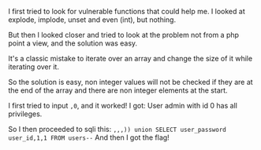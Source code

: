 I first tried to look for vulnerable functions that could help me.
I looked at explode, implode, unset and even (int), but nothing.

But then I looked closer and tried to look at the problem not from a php point a view, and the solution was easy.

It's a classic mistake to iterate over an array and change the size of it while iterating over it.

So the solution is easy, non integer values will not be checked if they are at the end of the array and there are non integer elements at the start.

I first tried to input ```,0```, and it worked!
I got: User admin with id 0 has all privileges.

So I then proceeded to sqli this:
```,,,)) union SELECT user_password user_id,1,1 FROM users--```
And then I got the flag!